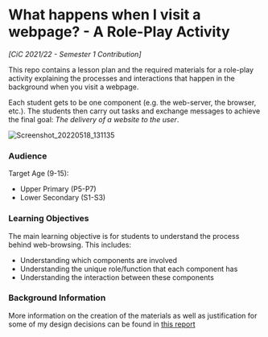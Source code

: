 # What happens when I visit a webpage? - A Role-Play Activity

_[CiC 2021/22 - Semester 1 Contribution]_

This repo contains a lesson plan and the required materials for a role-play activity explaining the processes and interactions that happen in the background when you visit a webpage.

Each student gets to be one component (e.g. the web-server, the browser, etc.). The students then carry out tasks and exchange messages to achieve the final goal: _The delivery of a website to the user_.  

![Screenshot_20220518_131135](https://user-images.githubusercontent.com/29123172/169035861-987aed47-3e1f-4e7a-9256-f4266be63a13.png)


### Audience

Target Age (9-15):

- Upper Primary (P5-P7)
- Lower Secondary (S1-S3)

### Learning Objectives

The main learning objective is for students to understand the process behind web-browsing. This includes:

- Understanding which components are involved
- Understanding the unique role/function that each component has
- Understanding the interaction between these components

### Background Information
More information on the creation of the materials as well as justification for some of my design decisions can be found in [this report](https://github.com/LasseWolter/What-happens-when-I-visit-a-webpage/blob/main/Report-on-creation-of-this-activity.pdf)
